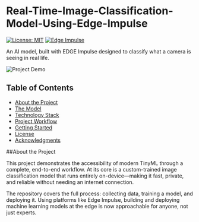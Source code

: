 # Real-Time-Image-Classification-Model-Using-Edge-Impulse

[![License: MIT](https://img.shields.io/badge/License-MIT-yellow.svg)](https://opensource.org/licenses/MIT)
[![Edge Impulse](https://img.shields.io/badge/Built%20With-Edge%20Impulse-blueviolet)](https://www.edgeimpulse.com/)

An AI model, built with EDGE Impulse designed to classify what a camera is seeing in real life.

![Project Demo](assets/demo.gif)

## Table of Contents
* [About the Project](#-about-the-project)
*  [The Model](#-the-model)
* [Technology Stack](#-technology-stack)
* [Project Workflow](#-project-workflow)
* [Getting Started](#-getting-started)
* [License](#-license)
* [Acknowledgments](#-acknowledgments)

##About the Project

This project demonstrates the accessibility of modern TinyML through a complete, end-to-end workflow. At its core is a custom-trained image classification model that runs entirely on-device—making it fast, private, and reliable without needing an internet connection.

The repository covers the full process: collecting data, training a model, and deploying it. Using platforms like Edge Impulse, building and deploying machine learning models at the edge is now approachable for anyone, not just experts.




